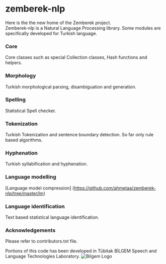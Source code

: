 zemberek-nlp
============
Here is the the new home of the Zemberek project.  
Zemberek-nlp is a Natural Language Processing library. Some modules are specifically developed for Turkish language.

### Core

Core classes such as special Collection classes, Hash functions and helpers.

### Morphology

Turkish morphological parsing, disambiguation and generation.

### Spelling

Statistical Spell checker.

### Tokenization

Turkish Tokenization and sentence boundary detection. So far only rule based algorithms.

### Hyphenation

Turkish syllabification and hyphenation.

### Language modelling

[Language model compression] (https://github.com/ahmetaa/zemberek-nlp/tree/master/lm)

### Language identification

Text based statistical language identification.

### Acknowledgements
Please refer to contributors.txt file.

Portions of this code has been developed in Tübitak BİLGEM Speech and Language Technologies Laboratory.
![Bilgem Logo](https://github.com/ahmetaa/zemberek-nlp/tree/master/docs/images/bilgem-logo.png)
